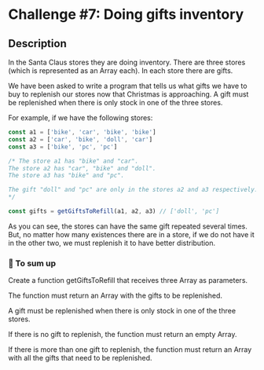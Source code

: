 # Challenge #7: Doing gifts inventory

## Description

In the Santa Claus stores they are doing inventory. There are three stores (which is represented as an Array each). In each store there are gifts.

We have been asked to write a program that tells us what gifts we have to buy to replenish our stores now that Christmas is approaching. A gift must be replenished when there is only stock in one of the three stores.

For example, if we have the following stores:

```javascript
const a1 = ['bike', 'car', 'bike', 'bike']
const a2 = ['car', 'bike', 'doll', 'car']
const a3 = ['bike', 'pc', 'pc']

/* The store a1 has "bike" and "car".
The store a2 has "car", "bike" and "doll".
The store a3 has "bike" and "pc".

The gift "doll" and "pc" are only in the stores a2 and a3 respectively.
*/

const gifts = getGiftsToRefill(a1, a2, a3) // ['doll', 'pc']
```
As you can see, the stores can have the same gift repeated several times. But, no matter how many existences there are in a store, if we do not have it in the other two, we must replenish it to have better distribution.


### 📝 To sum up

Create a function getGiftsToRefill that receives three Array as parameters.

The function must return an Array with the gifts to be replenished.

A gift must be replenished when there is only stock in one of the three stores.

If there is no gift to replenish, the function must return an empty Array.

If there is more than one gift to replenish, the function must return an Array with all the gifts that need to be replenished.